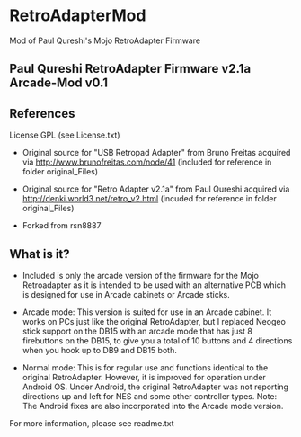 # RetroAdapterMod
Mod of Paul Qureshi's Mojo RetroAdapter Firmware

Paul Qureshi RetroAdapter Firmware v2.1a Arcade-Mod v0.1
--------------------------------------------------

References
----------

License GPL (see License.txt)

- Original source for "USB Retropad Adapter" from Bruno Freitas acquired via
http://www.brunofreitas.com/node/41
(included for reference in folder original_Files)

- Original source for "Retro Adapter v2.1a" from Paul Qureshi acquired via
http://denki.world3.net/retro_v2.html
(incuded for reference in folder original_Files)

- Forked from rsn8887

What is it?
-----------

- Included is only the arcade version of the firmware for the Mojo Retroadapter as it is intended to be used with an alternative PCB which is designed for use in Arcade cabinets or Arcade sticks.

- Arcade mode: 
This version is suited for use in an Arcade cabinet. It works on PCs just like the original RetroAdapter, but I replaced Neogeo stick support on the DB15 with an arcade mode that has just 8 firebuttons on the DB15, to give you a total of 10 buttons and 4 directions when you hook up to DB9 and DB15 both.

- Normal mode: 
This is for regular use and functions identical to the original RetroAdapter. However, it is improved for operation under Android OS. Under Android, the original RetroAdapter was not reporting directions up and left for NES and some other controller types. Note: The Android fixes are also incorporated into the Arcade mode version.

For more information, please see readme.txt
